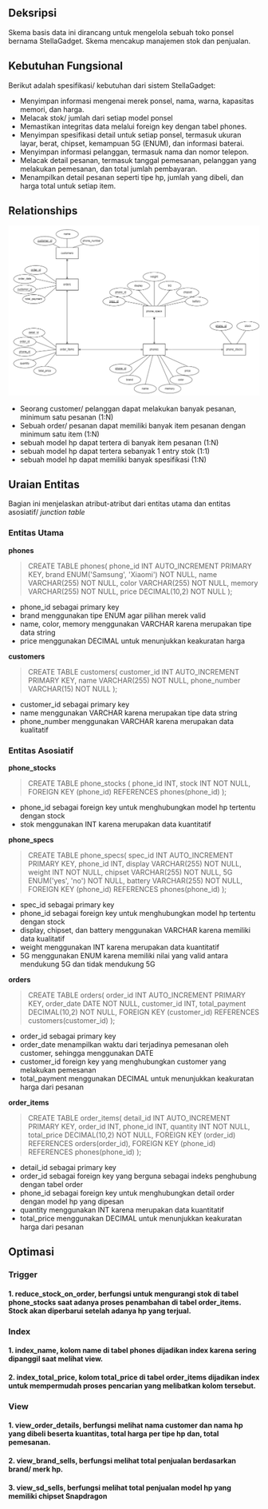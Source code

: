 ## Deksripsi
Skema basis data ini dirancang untuk mengelola sebuah toko ponsel bernama StellaGadget. Skema mencakup manajemen stok dan penjualan. 

## Kebutuhan Fungsional
Berikut adalah spesifikasi/ kebutuhan dari sistem StellaGadget:
- Menyimpan informasi mengenai merek ponsel, nama, warna, kapasitas memori, dan harga.
- Melacak stok/ jumlah dari setiap model ponsel
- Memastikan integritas data melalui foreign key dengan tabel phones.
- Menyimpan spesifikasi detail untuk setiap ponsel, termasuk ukuran layar, berat, chipset, kemampuan 5G (ENUM), dan informasi baterai.
- Menyimpan informasi pelanggan, termasuk nama dan nomor telepon.
- Melacak detail pesanan, termasuk tanggal pemesanan, pelanggan yang melakukan pemesanan, dan total jumlah pembayaran.
- Menampilkan detail pesanan seperti tipe hp, jumlah yang dibeli, dan harga total untuk setiap item.

## Relationships
![ERD sistem StellaGadget](/StellaGadget.drawio.png)
- Seorang customer/ pelanggan dapat melakukan banyak pesanan, minimum satu pesanan (1:N)
- Sebuah order/ pesanan dapat memiliki banyak item pesanan dengan minimum satu item (1:N)
- sebuah model hp dapat tertera di banyak item pesanan (1:N)
- sebuah model hp dapat tertera sebanyak 1 entry stok (1:1)
- sebuah model hp dapat memiliki banyak spesifikasi (1:N)

## Uraian Entitas
Bagian ini menjelaskan atribut-atribut dari entitas utama dan entitas asosiatif/ _junction table_

### Entitas Utama
**phones**
> CREATE TABLE phones(
    phone_id INT AUTO_INCREMENT PRIMARY KEY,
    brand ENUM('Samsung', 'Xiaomi') NOT NULL,
    name VARCHAR(255) NOT NULL,
    color VARCHAR(255) NOT NULL,
    memory VARCHAR(255) NOT NULL,
    price DECIMAL(10,2) NOT NULL
);
- phone_id sebagai primary key
- brand menggunakan tipe ENUM agar pilihan merek valid
- name, color, memory menggunakan VARCHAR karena merupakan tipe data string
- price menggunakan DECIMAL untuk menunjukkan keakuratan harga

**customers**
> CREATE TABLE customers(
    customer_id INT AUTO_INCREMENT PRIMARY KEY,
    name VARCHAR(255) NOT NULL,
    phone_number VARCHAR(15) NOT NULL
);
- customer_id sebagai primary key
- name menggunakan VARCHAR karena merupakan tipe data string
- phone_number menggunakan VARCHAR karena merupakan data kualitatif

### Entitas Asosiatif
**phone_stocks**
> CREATE TABLE phone_stocks (
    phone_id INT,
    stock INT NOT NULL,
    FOREIGN KEY (phone_id) REFERENCES phones(phone_id)
);
- phone_id sebagai foreign key untuk menghubungkan model hp tertentu dengan stock
- stok menggunakan INT karena merupakan data kuantitatif

**phone_specs**
> CREATE TABLE phone_specs(
    spec_id INT AUTO_INCREMENT PRIMARY KEY,
    phone_id INT,
    display VARCHAR(255) NOT NULL,
    weight INT NOT NULL,
    chipset VARCHAR(255) NOT NULL,
    5G ENUM('yes', 'no') NOT NULL,
    battery VARCHAR(255) NOT NULL,
    FOREIGN KEY (phone_id) REFERENCES phones(phone_id)
);
- spec_id sebagai primary key
- phone_id sebagai foreign key untuk menghubungkan model hp tertentu dengan stock
- display, chipset, dan battery menggunakan VARCHAR karena memiliki data kualitatif
- weight menggunakan INT karena merupakan data kuantitatif
- 5G menggunakan ENUM karena memiliki nilai yang valid antara mendukung 5G dan tidak mendukung 5G

**orders**
> CREATE TABLE orders(
    order_id INT AUTO_INCREMENT PRIMARY KEY,
    order_date DATE NOT NULL,
    customer_id INT,
    total_payment DECIMAL(10,2) NOT NULL,
    FOREIGN KEY (customer_id) REFERENCES customers(customer_id)
);
- order_id sebagai primary key
- order_date menampilkan waktu dari terjadinya pemesanan oleh customer, sehingga menggunakan DATE
- customer_id foreign key yang menghubungkan customer yang melakukan pemesanan
- total_payment menggunakan DECIMAL untuk menunjukkan keakuratan harga dari pesanan

**order_items**
> CREATE TABLE order_items(
    detail_id INT AUTO_INCREMENT PRIMARY KEY,
    order_id INT,
    phone_id INT,
    quantity INT NOT NULL,
    total_price DECIMAL(10,2) NOT NULL,
    FOREIGN KEY (order_id) REFERENCES orders(order_id),
    FOREIGN KEY (phone_id) REFERENCES phones(phone_id)
);
- detail_id sebagai primary key
- order_id sebagai foreign key yang berguna sebagai indeks penghubung dengan tabel order
- phone_id sebagai foreign key untuk menghubungkan detail order dengan model hp yang dipesan
- quantity menggunakan INT karena merupakan data kuantitatif
- total_price menggunakan DECIMAL untuk menunjukkan keakuratan harga dari pesanan

## Optimasi
### Trigger
#### 1. reduce_stock_on_order, berfungsi untuk mengurangi stok di tabel phone_stocks saat adanya proses penambahan di tabel order_items. Stock akan diperbarui setelah adanya hp yang terjual.

### Index
#### 1. index_name, kolom name di tabel phones dijadikan index karena sering dipanggil saat melihat view.
#### 2. index_total_price, kolom total_price di tabel order_items dijadikan index untuk mempermudah proses pencarian yang melibatkan kolom tersebut.

### View
#### 1. view_order_details, berfungsi melihat nama customer dan nama hp yang dibeli beserta kuantitas, total harga per tipe hp dan, total pemesanan.
#### 2. view_brand_sells, berfungsi melihat total penjualan berdasarkan brand/ merk hp.
#### 3. view_sd_sells, berfungsi melihat total penjualan model hp yang memiliki chipset Snapdragon